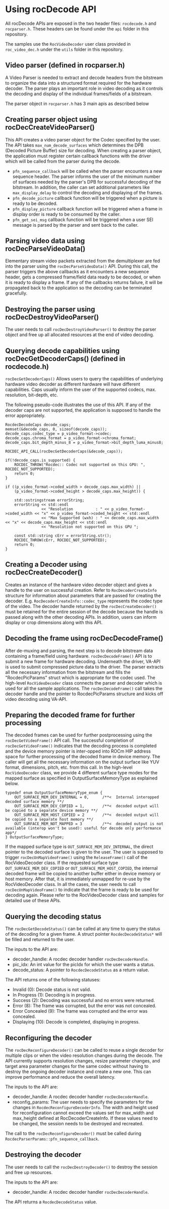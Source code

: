 # Using rocDecode API

All rocDecode APIs are exposed in the two header files: `rocdecode.h` and `rocparser.h`. These headers can be found under the `api` folder in this repository.

The samples use the `RocVideoDecoder` user class provided in `roc_video_dec.h` under the `utils` folder in this repository.

## Video parser (defined in rocparser.h)

A Video Parser is needed to extract and decode headers from the bitstream to organize the data into a structured format required for the hardware decoder. The parser plays an important role in video decoding as it controls the decoding and display of the individual frames/fields of a bitstream.

The parser object in `rocparser.h` has 3 main apis as described below

## Creating parser object using rocDecCreateVideoParser()

This API creates a video parser object for the Codec specified by the user. The API takes `max_num_decode_surfaces` which determines the DPB (Decoded Picture Buffer) size for decoding. When creating a parser object, the application must register certain callback functions with the driver which will be called from the parser during the decode.

* `pfn_sequence_callback` will be called when the parser encounters a new sequence header. The parser informs the user of the minimum number of surfaces needed by the parser's DPB for successful decoding of the bitstream. In addition, the caller can set additional parameters like `max_display_delay` to control the decoding and displaying of the frames.
* `pfn_decode_picture` callback function will be triggered when a picture is ready to be decoded.
* `pfn_display_picture` callback function will be triggered when a frame in display order is ready to be consumed by the caller. 
* `pfn_get_sei_msg` callback function will be triggered when a user SEI message is parsed by the parser and sent back to the caller.

## Parsing video data using rocDecParseVideoData()

Elementary stream video packets extracted from the demultiplexer are fed into the parser using the `rocDecParseVideoData()` API. During this call, the parser triggers the above callbacks as it encounters a new sequence header, gets a compressed frame/field data ready to be decoded, or when it is ready to display a frame. If any of the callbacks returns failure, it will be propagated back to the application so the decoding can be terminated gracefully.

## Destroying the parser using rocDecDestroyVideoParser()

The user needs to call `rocDecDestroyVideoParser()` to destroy the parser object and free up all allocated resources at the end of video decoding.

## Querying decode capabilities using rocDecGetDecoderCaps() (defined in rocdecode.h)

`rocDecGetDecoderCaps()` Allows users to query the capabilities of underlying hardware video decoder as different hardware will have different capabilities. Caps usually inform the user of the supported codecs, max. resolution, bit-depth, etc.

The following pseudo-code illustrates the use of this API. If any of the decoder caps are not supported, the application is supposed to handle the error appropriately.

    RocdecDecodeCaps decode_caps;
    memset(&decode_caps, 0, sizeof(decode_caps));
    decode_caps.codec_type = p_video_format->codec;
    decode_caps.chroma_format = p_video_format->chroma_format;
    decode_caps.bit_depth_minus_8 = p_video_format->bit_depth_luma_minus8;

    ROCDEC_API_CALL(rocDecGetDecoderCaps(&decode_caps));

    if(!decode_caps.is_supported) {
        ROCDEC_THROW("Rocdec:: Codec not supported on this GPU: ", ROCDEC_NOT_SUPPORTED);
        return 0;
    }

    if ((p_video_format->coded_width > decode_caps.max_width) ||
        (p_video_format->coded_height > decode_caps.max_height)) {

        std::ostringstream errorString;
        errorString << std::endl
                    << "Resolution          : " << p_video_format->coded_width << "x" << p_video_format->coded_height << std::endl
                    << "Max Supported (wxh) : " << decode_caps.max_width << "x" << decode_caps.max_height << std::endl
                    << "Resolution not supported on this GPU ";

        const std::string cErr = errorString.str();
        ROCDEC_THROW(cErr, ROCDEC_NOT_SUPPORTED);
        return 0;
    }

## Creating a Decoder using rocDecCreateDecoder()
Creates an instance of the hardware video decoder object and gives a handle to the user on successful creation. Refer to `RocDecoderCreateInfo` structure for information about parameters that are passed for creating the decoder. E.g. `RocDecoderCreateInfo::codec_type`  represents the codec type of the video. The decoder handle returned by the `rocDecCreateDecoder()` must be retained for the entire session of the decode because the handle is passed along with the other decoding APIs. In addition, users can inform display or crop dimensions along with this API. 

## Decoding the frame using rocDecDecodeFrame()
After de-muxing and parsing, the next step is to decode bitstream data containing a frame/field using hardware. `rocDecDecodeFrame()` API is to submit a new frame for hardware decoding. Underneath the driver, VA-API is used to submit compressed picture data to the driver. The parser extracts all the necessary information from the bitstream and fills the "RocdecPicParams" struct which is appropriate for the codec used. The high-level `RocVideoDecoder` class connects the parser and decoder which is used for all the sample applications.
The `rocDecDecodeFrame()` call takes the decoder handle and the pointer to RocdecPicParams structure and kicks off video decoding using VA-API.

## Preparing the decoded frame for further processing
The decoded frames can be used for further postprocessing using the `rocDecGetVideoFrame()` API call. The successful completion of `rocDecGetVideoFrame()` indicates that the decoding process is completed and the device memory pointer is inter-opped into ROCm HIP address space for further processing of the decoded frame in device memory. The caller will get all the necessary information on the output surface like YUV format, dimensions, pitch, etc. from this call. In the high-level `RocVideoDecoder` class, we provide 4 different surface type modes for the mapped surface as specified in OutputSurfaceMemoryType as explained below.

    typedef enum OutputSurfaceMemoryType_enum {
        OUT_SURFACE_MEM_DEV_INTERNAL = 0,      /**<  Internal interopped decoded surface memory **/
        OUT_SURFACE_MEM_DEV_COPIED = 1,        /**<  decoded output will be copied to a separate device memory **/
        OUT_SURFACE_MEM_HOST_COPIED = 2        /**<  decoded output will be copied to a separate host memory **/
        OUT_SURFACE_MEM_NOT_MAPPED = 3         /**<  decoded output is not available (interop won't be used): useful for decode only performance app*/
    } OutputSurfaceMemoryType;

If the mapped surface type is `OUT_SURFACE_MEM_DEV_INTERNAL`, the direct pointer to the decoded surface is given to the user. The user is supposed to trigger `rocDecUnMapVideoFrame()` using the `ReleaseFrame()` call of the RocVideoDecoder class. If the requested surface type `OUT_SURFACE_MEM_DEV_COPIED` or `OUT_SURFACE_MEM_HOST_COPIED`, the internal decoded frame will be copied to another buffer either in device memory or host memory. After that, it is immediately unmapped for re-use by the RocVideoDecoder class.
In all the cases, the user needs to call `rocDecUnMapVideoFrame()` to indicate that the frame is ready to be used for decoding again.
Please refer to the RocVideoDecoder class and samples for detailed use of these APIs.

## Querying the decoding status
The `rocDecGetDecodeStatus()` can be called at any time to query the status of the decoding for a given frame. A struct pointer `RocdecDecodeStatus*` will be filled and returned to the user.

The inputs to the API are:
* decoder_handle: A rocdec decoder handler `rocDecDecoderHandle`.
* pic_idx: An int value for the picIdx for which the user wants a status.
* decode_status: A pointer to `RocdecDecodeStatus` as a return value.

The API returns one of the following statuses:
* Invalid (0): Decode status is not valid.
* In Progress (1): Decoding is in progress.
* Success (2): Decoding was successful and no errors were returned.
* Error (8): The frame was corrupted, but the error was not concealed.
* Error Concealed (9): The frame was corrupted and the error was concealed.
* Displaying (10):  Decode is completed, displaying in progress.

## Reconfiguring the decoder
The `rocDecReconfigureDecoder()` can be called to reuse a single decoder for multiple clips or when the video resolution changes during the decode. The API currently supports resolution changes, resize parameter changes, and target area parameter changes for the same codec without having to destroy the ongoing decoder instance and create a new one. This can improve performance and reduce the overall latency. 

The inputs to the API are:
* decoder_handle: A rocdec decoder handler `rocDecDecoderHandle`.
* reconfig_params: The user needs to specify the parameters for the changes in `RocdecReconfigureDecoderInfo`. The width and height used for reconfiguration cannot exceed the values set for max_width and max_height defined at RocDecoderCreateInfo. If these values need to be changed, the session needs to be destroyed and recreated.

The call to the `rocDecReconfigureDecoder()` must be called during `RocdecParserParams::pfn_sequence_callback`.

## Destroying the decoder
The user needs to call the `rocDecDestroyDecoder()` to destroy the session and free up resources.

The inputs to the API are:
* decoder_handle: A rocdec decoder handler `rocDecDecoderHandle`.

The API returns a `RocdecDecodeStatus` value.